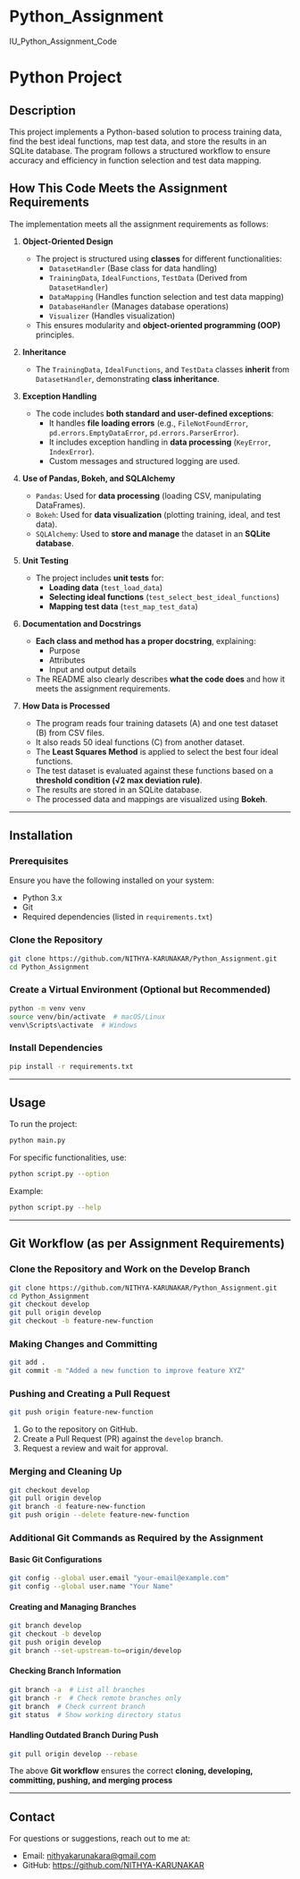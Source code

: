 # Python_Assignment
IU_Python_Assignment_Code

# Python Project

## Description
This project implements a Python-based solution to process training data, find the best ideal functions, map test data, and store the results in an SQLite database. The program follows a structured workflow to ensure accuracy and efficiency in function selection and test data mapping.

## How This Code Meets the Assignment Requirements
The implementation meets all the assignment requirements as follows:

1. **Object-Oriented Design**
   - The project is structured using **classes** for different functionalities:
     - `DatasetHandler` (Base class for data handling)
     - `TrainingData`, `IdealFunctions`, `TestData` (Derived from `DatasetHandler`)
     - `DataMapping` (Handles function selection and test data mapping)
     - `DatabaseHandler` (Manages database operations)
     - `Visualizer` (Handles visualization)
   - This ensures modularity and **object-oriented programming (OOP)** principles.

2. **Inheritance**
   - The `TrainingData`, `IdealFunctions`, and `TestData` classes **inherit** from `DatasetHandler`, demonstrating **class inheritance**.

3. **Exception Handling**
   - The code includes **both standard and user-defined exceptions**:
     - It handles **file loading errors** (e.g., `FileNotFoundError`, `pd.errors.EmptyDataError`, `pd.errors.ParserError`).
     - It includes exception handling in **data processing** (`KeyError`, `IndexError`).
     - Custom messages and structured logging are used.

4. **Use of Pandas, Bokeh, and SQLAlchemy**
   - `Pandas`: Used for **data processing** (loading CSV, manipulating DataFrames).  
   - `Bokeh`: Used for **data visualization** (plotting training, ideal, and test data).  
   - `SQLAlchemy`: Used to **store and manage** the dataset in an **SQLite database**.

5. **Unit Testing**
   - The project includes **unit tests** for:
     - **Loading data** (`test_load_data`)
     - **Selecting ideal functions** (`test_select_best_ideal_functions`)
     - **Mapping test data** (`test_map_test_data`)

6. **Documentation and Docstrings**
   - **Each class and method has a proper docstring**, explaining:
     - Purpose
     - Attributes
     - Input and output details
   - The README also clearly describes **what the code does** and how it meets the assignment requirements.

7. **How Data is Processed**
   - The program reads four training datasets (A) and one test dataset (B) from CSV files.
   - It also reads 50 ideal functions (C) from another dataset.
   - The **Least Squares Method** is applied to select the best four ideal functions.
   - The test dataset is evaluated against these functions based on a **threshold condition (√2 max deviation rule)**.
   - The results are stored in an SQLite database.
   - The processed data and mappings are visualized using **Bokeh**.

---

## Installation
### Prerequisites
Ensure you have the following installed on your system:
- Python 3.x
- Git
- Required dependencies (listed in `requirements.txt`)

### Clone the Repository
```bash
git clone https://github.com/NITHYA-KARUNAKAR/Python_Assignment.git
cd Python_Assignment
```

### Create a Virtual Environment (Optional but Recommended)
```bash
python -m venv venv
source venv/bin/activate  # macOS/Linux
venv\Scripts\activate  # Windows
```

### Install Dependencies
```bash
pip install -r requirements.txt
```

---

## Usage
To run the project:
```bash
python main.py
```

For specific functionalities, use:
```bash
python script.py --option
```

Example:
```bash
python script.py --help
```

---

## Git Workflow (as per Assignment Requirements)

### Clone the Repository and Work on the Develop Branch
```bash
git clone https://github.com/NITHYA-KARUNAKAR/Python_Assignment.git
cd Python_Assignment
git checkout develop
git pull origin develop
git checkout -b feature-new-function
```

### Making Changes and Committing
```bash
git add .
git commit -m "Added a new function to improve feature XYZ"
```

### Pushing and Creating a Pull Request
```bash
git push origin feature-new-function
```
1. Go to the repository on GitHub.
2. Create a Pull Request (PR) against the `develop` branch.
3. Request a review and wait for approval.

### Merging and Cleaning Up
```bash
git checkout develop
git pull origin develop
git branch -d feature-new-function
git push origin --delete feature-new-function
```

### Additional Git Commands as Required by the Assignment
#### Basic Git Configurations
```bash
git config --global user.email "your-email@example.com"
git config --global user.name "Your Name"
```

#### Creating and Managing Branches
```bash
git branch develop
git checkout -b develop
git push origin develop
git branch --set-upstream-to=origin/develop
```

#### Checking Branch Information
```bash
git branch -a  # List all branches
git branch -r  # Check remote branches only
git branch  # Check current branch
git status  # Show working directory status
```

#### Handling Outdated Branch During Push
```bash
git pull origin develop --rebase
```

The above **Git workflow**  ensures the correct **cloning, developing, committing, pushing, and merging process** 

---

## Contact
For questions or suggestions, reach out to me at:
- Email: nithyakarunakara@gmail.com
- GitHub: https://github.com/NITHYA-KARUNAKAR


